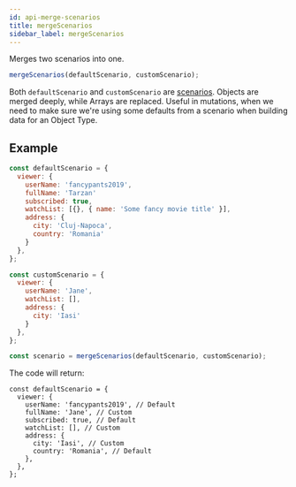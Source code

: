 ```yaml
---
id: api-merge-scenarios
title: mergeScenarios
sidebar_label: mergeScenarios
---
```


Merges two scenarios into one.

```javascript
mergeScenarios(defaultScenario, customScenario);
```

Both `defaultScenario` and `customScenario` are [scenarios](/docs/scenario). Objects are merged deeply, while Arrays are replaced. Useful in mutations, when we need to make sure we're using some defaults from a scenario when building data for an Object Type.

## Example

```javascript
const defaultScenario = {
  viewer: {
    userName: 'fancypants2019',
    fullName: 'Tarzan'
    subscribed: true,
    watchList: [{}, { name: 'Some fancy movie title' }],
    address: {
      city: 'Cluj-Napoca',
      country: 'Romania'
    }
  },
};

const customScenario = {
  viewer: {
    userName: 'Jane',
    watchList: [],
    address: {
      city: 'Iasi'
    }
  },
};

const scenario = mergeScenarios(defaultScenario, customScenario);
```

The code will return:

```
const defaultScenario = {
  viewer: {
    userName: 'fancypants2019', // Default
    fullName: 'Jane', // Custom
    subscribed: true, // Default
    watchList: [], // Custom
    address: {
      city: 'Iasi', // Custom
      country: 'Romania', // Default
    },
  },
};
```
